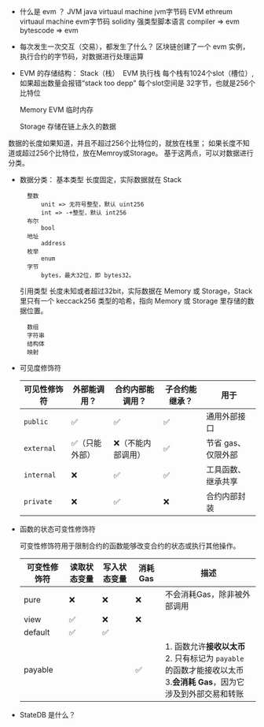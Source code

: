 * 什么是 evm ？
    JVM java virtuaul machine jvm字节码
    EVM ethreum virtuaul machine evm字节码
    solidity 强类型脚本语言 compiler => evm bytescode => evm

* 每次发生一次交互（交易），都发生了什么？
    区块链创建了一个 evm 实例，执行合约的字节码，对数据进行处理运算

* EVM 的存储结构：
    Stack（栈）
  ​	    EVM 执行栈
  ​        每个栈有1024个slot（槽位）,如果超出数量会报错“stack too depp"
  ​        每个slot空间是 32字节，也就是256个比特位
  
    Memory
        EVM 临时内存
  
    Storage
        存储在链上永久的数据

数据的长度如果知道，并且不超过256个比特位的，就放在栈里；
如果长度不知道或超过256个比特位，放在Memroy或Storage。
基于这两点，可以对数据进行分类。

* 数据分类：
      基本类型
          长度固定，实际数据就在 Stack

        整数
            unit => 无符号整型，默认 uint256
            int => -+整型，默认 int256
        布尔
            bool
        地址
            address
        枚举
            enum
        字节
            bytes，最大32位，即 bytes32。
  
    引用类型
        长度未知或者超过32bit，实际数据在 Memory 或 Storage，Stack 里只有一个 keccack256 类型的哈希，指向 Memory 或 Storage 里存储的数据位置。
  
        数组
        字符串
        结构体
        映射

* 可见度修饰符

  | 可见性修饰符 | 外部能调用？  | 合约内部能调用？  | 子合约能继承？ | 用于               |
  | ------------ | ------------- | ----------------- | -------------- | ------------------ |
  | `public`     | ✅             | ✅                 | ✅              | 通用外部接口       |
  | `external`   | ✅（只能外部） | ❌（不能内部调用） | ✅              | 节省 gas、仅限外部 |
  | `internal`   | ❌             | ✅                 | ✅              | 工具函数、继承共享 |
  | `private`    | ❌             | ✅                 | ❌              | 合约内部封装       |

* 函数的状态可变性修饰符

  可变性修饰符用于限制合约的函数能够改变合约的状态或执行其他操作。

  | 可变性修饰符 | 读取状态变量 | 写入状态变量 | 消耗Gas | 描述                                                         |
  | ------------ | ------------ | ------------ | ------- | ------------------------------------------------------------ |
  | pure         | ❌            | ❌            | ❌       | 不会消耗Gas，除非被外部调用                                  |
  | view         | ✅            | ❌            | ❌       |                                                              |
  | default      | ✅            | ✅            |         |                                                              |
  | payable      |              |              | ✅       | 1. 函数允许**接收以太币**<br />2. 只有标记为 `payable` 的函数才能接收以太币<br />3.**会消耗 Gas**，因为它涉及到外部交易和转账 |

* StateDB 是什么？

  
